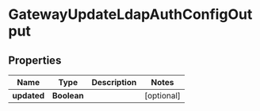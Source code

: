 

# GatewayUpdateLdapAuthConfigOutput

## Properties

Name | Type | Description | Notes
------------ | ------------- | ------------- | -------------
**updated** | **Boolean** |  |  [optional]



